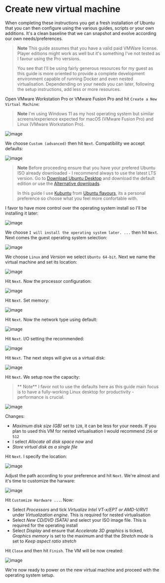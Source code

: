 # Create new virtual machine

When completing these instructions you get a fresh installation of Ubuntu that you can then configure using the various guides, scripts or your own additions. It's a clean baseline that we can snapshot and evolve according our own needs/preferences.

> **Note**
> This guide assumes that you have a valid paid VMWare license. Player editions might work as well but it's something I've not tested as I favour using the Pro versions.
>
> You see that I'll be using fairly generous resources for my guest as this guide is more oriented to provide a complete development environment capable of running Docker and even nested virtualisation. Dependending on your needs you can later, following the setup instructions, add less or more resources.

Open VMware Workstation Pro or VMware Fusion Pro and hit `Create a New Virtual Machine`:

> **Note**
> I'm using Windows 11 as my host operating system but similar screens/experience expected for macOS (VMware Fusion Pro) and Linux (VMware Workstation Pro).

![image](https://user-images.githubusercontent.com/1220067/177008595-4bd5f026-6ecf-4f0c-9319-520c894c7441.png)

We choose `Custom (advanced)` then hit `Next`. Compatibility we accept defaults:

![image](https://user-images.githubusercontent.com/1220067/177008680-98b732e8-c8af-4197-a51e-df6c7adabbd0.png)

> **Note**
> Before proceeding ensure that you have your prefered Ubuntu ISO already downloaded - I recommend always to use the latest LTS version. Go to [Download Ubuntu Desktop](https://ubuntu.com/download/desktop) and download the default edition or use the [Alternative downloads](https://ubuntu.com/download/alternative-downloads).
>
> In this guide I use [Kubuntu](https://kubuntu.org/getkubuntu/) from [Ubuntu flavours](https://ubuntu.com/desktop/flavours), its a personal preference so choose what you feel more confortable with.

I favor to have more control over the operating system install so I'll be installing it later:

![image](https://user-images.githubusercontent.com/1220067/177009120-a1c61819-f955-4a02-97c4-8e60f49eda4b.png)

We choose `I will install the operating system later. ...` then hit `Next`. Next comes the guest operating system selection:

![image](https://user-images.githubusercontent.com/1220067/177009254-a4064569-8029-4910-8aa8-253475be1067.png)

We choose `Linux` and _Version_ we select `Ubuntu 64-bit`. Next we name the virtual machine and set its location:

![image](https://user-images.githubusercontent.com/1220067/177009382-e7fac0ed-ba50-463a-8584-5a1e37747bdc.png)

Hit `Next`. Now the processor configuration:

![image](https://user-images.githubusercontent.com/1220067/177009535-f1e52820-8a18-4c31-8b82-d4acba35b207.png)

Hit `Next`. Set memory:

![image](https://user-images.githubusercontent.com/1220067/177009995-11d021e2-e3da-4a01-bb9e-07fa38b86213.png)

Hit `Next`. Now the network type using default:

![image](https://user-images.githubusercontent.com/1220067/177010053-a2bd2501-a142-48f6-b7a1-dec3c7dffffc.png)

Hit `Next`. I/O setting the recommended:

![image](https://user-images.githubusercontent.com/1220067/177010147-9018cce4-b6e0-42be-9196-43a4d0b75b1b.png)

Hit `Next`. The next steps will give us a virtual disk:

![image](https://user-images.githubusercontent.com/1220067/177010195-7870b146-b0ff-49f4-a3ed-bcc52a823fc8.png)

Hit `Next`. We setup now the capacity:

> ** Note**
> I favor not to use the defaults here as this guide main focus is to have a fully-working Linux desktop for productivity - performance is crucial.

![image](https://user-images.githubusercontent.com/1220067/177010367-a4a8f6ad-c235-4d31-8385-14074d7a5db8.png)

Changes:

* _Maximum disk size (GB)_ set to `120`, it can be less for your needs. If you plan to used this VM for nested virtualisation I would recommend `256` or `512`
* I select _Allocate all disk space now_ and
* _Store virtual disk as a single file_

Hit `Next`. I specify the location:

![image](https://user-images.githubusercontent.com/1220067/177010437-53a7123b-9d2a-4b23-b756-5c516e68cbeb.png)

Adjust the path according to your preference and hit `Next`. We're almost and it's time to customize the harware:

![image](https://user-images.githubusercontent.com/1220067/177010481-a528991a-0bd2-4e52-a695-6bafadfbce4c.png)

Hit `Customize Hardware ...`. Now:

* Select _Processors_ and tick _Virtualize Intel VT-x/EPT or AMD-V/RV1_ under _Virtualization engine_. This is required for nested virtualisation
* Select _New CD/DVD (SATA)_ and select your ISO image file. This is required for the operating install
* Select _Display_ and ensure that _Accelerate 3D graphics_ is ticked, _Graphics memory_ is set to the maximum and that the _Stretch mode_ is set to _Keep aspect ratio stretch_

Hit `Close` and then hit `Finish`. The VM will be now created:

![image](https://user-images.githubusercontent.com/1220067/177010753-4677a7d0-c4bd-481a-b477-42c1b1767adc.png)

We're now ready to power on the new virtual machine and proceed with the operating system setup.
